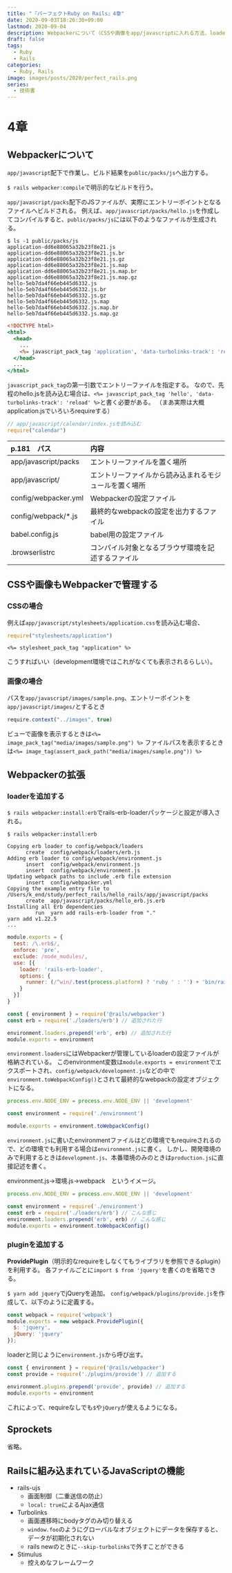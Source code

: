 ```yaml
---
title: "『パーフェクトRuby on Rails』4章"
date: 2020-09-03T18:26:30+09:00
lastmod: 2020-09-04
description: Webpackerについて（CSSや画像をapp/javascriptに入れる方法、loader, plugin）, Railsに組み込まれているJavaScriptの機能
draft: false
tags:
  - Ruby
  - Rails
categories:
  - Ruby, Rails
image: images/posts/2020/perfect_rails.png
series:
  - 技術書
---
```


# 4章

## Webpackerについて

`app/javascript`配下で作業し、ビルド結果を`public/packs/js`へ出力する。

`$ rails webpacker:compile`で明示的なビルドを行う。

`app/javascript/packs`配下のJSファイルが、実際にエントリーポイントとなるファイルへビルドされる。
例えば、`app/javascript/packs/hello.js`を作成してコンパイルすると、`public/packs/js`には以下のようなファイルが生成される。

```
$ ls -1 public/packs/js
application-dd6e88065a32b23f8e21.js
application-dd6e88065a32b23f8e21.js.br
application-dd6e88065a32b23f8e21.js.gz
application-dd6e88065a32b23f8e21.js.map
application-dd6e88065a32b23f8e21.js.map.br
application-dd6e88065a32b23f8e21.js.map.gz
hello-5eb7da4f66eb445d6332.js
hello-5eb7da4f66eb445d6332.js.br
hello-5eb7da4f66eb445d6332.js.gz
hello-5eb7da4f66eb445d6332.js.map
hello-5eb7da4f66eb445d6332.js.map.br
hello-5eb7da4f66eb445d6332.js.map.gz
```

```rb:app/views/layouts/application.html.erb
<!DOCTYPE html>
<html>
  <head>
    ...
    <%= javascript_pack_tag 'application', 'data-turbolinks-track': 'reload' %>
  </head>
  ...
</html>
```

`javascript_pack_tag`の第一引数でエントリーファイルを指定する。
なので、先程のhello.jsを読み込む場合は、`<%= javascript_pack_tag 'hello', 'data-turbolinks-track': 'reload' %>`と書く必要がある。
（まあ実際は大概application.jsでいろいろrequireする）

```js:app/javascript/pack/application.js
// app/javascript/calendar/index.jsを読み込む
require("calendar")
```

| p.181　パス | 内容 |
|:----|:----|
| app/javascript/packs|エントリーファイルを置く場所|
| app/javascript/ | エントリーファイルから読み込まれるモジュールを置く場所|
| config/webpacker.yml|Webpackerの設定ファイル|
| config/webpack/*.js| 最終的なwebpackの設定を出力するファイル|
| babel.config.js| babel用の設定ファイル|
| .browserlistrc| コンパイル対象となるブラウザ環境を記述するファイル|

## CSSや画像もWebpackerで管理する

### CSSの場合

例えば`app/javascript/stylesheets/application.css`を読み込む場合、

```js:app/javascript/pack/application.js
require("stylesheets/application")
```

```
<%= stylesheet_pack_tag "application" %>
```

こうすればいい（development環境ではこれがなくても表示されるらしい）。

### 画像の場合

パスを`app/javascript/images/sample.png`、エントリーポイントを`app/javascript/images/`とするとき

```js:app/javascript/pack/application.js
require.context("../images", true)
```

ビューで画像を表示するときは`<%= image_pack_tag("media/images/sample.png") %>`
ファイルパスを表示するときは`<%= image_tag(assert_pack_path("media/images/sample.png")) %>`


## Webpackerの拡張

### loaderを追加する

`$ rails webpacker:install:erb`でrails-erb-loaderパッケージと設定が導入される。

```
$ rails webpacker:install:erb

Copying erb loader to config/webpack/loaders
      create  config/webpack/loaders/erb.js
Adding erb loader to config/webpack/environment.js
      insert  config/webpack/environment.js
      insert  config/webpack/environment.js
Updating webpack paths to include .erb file extension
      insert  config/webpacker.yml
Copying the example entry file to /Users/k_end/study/perfect_rails/hello_rails/app/javascript/packs
      create  app/javascript/packs/hello_erb.js.erb
Installing all Erb dependencies
         run  yarn add rails-erb-loader from "."
yarn add v1.22.5
...
```

```js:config/webpack/loaders/erb.js
module.exports = {
  test: /\.erb$/,
  enforce: 'pre',
  exclude: /node_modules/,
  use: [{
    loader: 'rails-erb-loader',
    options: {
      runner: (/^win/.test(process.platform) ? 'ruby ' : '') + 'bin/rails runner'
    }
  }]
}
```

```js:config/webpack/environment.js
const { environment } = require('@rails/webpacker')
const erb = require('./loaders/erb') // 追加された行

environment.loaders.prepend('erb', erb) // 追加された行
module.exports = environment
```

`environment.loaders`にはWebpackerが管理しているloaderの設定ファイルが格納されている。
このenvironment変数は`module.exports = environment`でエクスポートされ、`config/webpack/development.js`などの中で`environment.toWebpackConfig()`とされて最終的なwebpackの設定オブジェクトになる。

```js:config/webpack/development.js
process.env.NODE_ENV = process.env.NODE_ENV || 'development'

const environment = require('./environment')

module.exports = environment.toWebpackConfig()
```

`environment.js`に書いたenvironmentファイルはどの環境でもrequireされるので、どの環境でも利用する場合は`environment.js`に書く。
しかし、開発環境のみで利用するときは`development.js`、本番環境のみのときは`production.js`に直接記述を書く。

environment.js→環境.js→webpack　というイメージ。

```js:config/webpack/development.js
process.env.NODE_ENV = process.env.NODE_ENV || 'development'

const environment = require('./environment')
const erb = require('./loaders/erb') // こんな感じ
environment.loaders.prepend('erb', erb) // こんな感じ
module.exports = environment.toWebpackConfig()
```

### pluginを追加する

**ProvidePlugin**（明示的なrequireをしなくてもライブラリを参照できるplugin）を利用する。
各ファイルごとに`import $ from 'jquery'`を書くのを省略できる。

`$ yarn add jquery`でjQueryを追加。
`config/webpack/plugins/provide.js`を作成して、以下のように定義する。

```js:config/webpack/plugins/provide.js
const webpack = require('webpack')
module.exports = new webpack.ProvidePlugin({
  $: 'jquery',
  jQuery: 'jquery'
});
```

loaderと同じように`environment.js`から呼び出す。

```js:config/webpack/environment.js
const { environment } = require('@rails/webpacker')
const provide = require('./plugins/provide') // 追加する

environment.plugins.prepend('provide', provide) // 追加する
module.exports = environment
```

これによって、requireなしでも`$`や`jQuery`が使えるようになる。

## Sprockets

省略。

## Railsに組み込まれているJavaScriptの機能

- rails-ujs
  - 画面制御（二重送信の防止）
  - `local: true`によるAjax通信
- Turbolinks
  - 画面遷移時にbodyタグのみ切り替える
  - `window.foo`のようにグローバルなオブジェクトにデータを保存すると、データが初期化されない
  - rails newのときに`--skip-turbolinks`で外すことができる
- Stimulus
  - 控えめなフレームワーク
